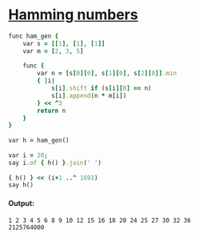 [1]: https://rosettacode.org/wiki/Hamming_numbers

# [Hamming numbers][1]

```ruby
func ham_gen {
    var s = [[1], [1], [1]]
    var m = [2, 3, 5]
 
    func {
        var n = [s[0][0], s[1][0], s[2][0]].min
        { |i|
            s[i].shift if (s[i][0] == n)
            s[i].append(n * m[i])
        } << ^3
        return n
    }
}
 
var h = ham_gen()
 
var i = 20;
say i.of { h() }.join(' ')
 
{ h() } << (i+1 ..^ 1691)
say h()
```

#### Output:
```
1 2 3 4 5 6 8 9 10 12 15 16 18 20 24 25 27 30 32 36
2125764000
```
